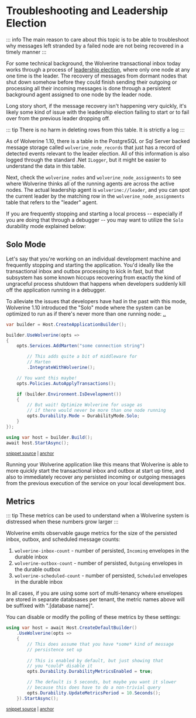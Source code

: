 # Troubleshooting and Leadership Election

::: info
The main reason to care about this topic is to be able to troubleshoot why messages left stranded by a failed node
are not being recovered in a timely manner
:::

For some technical background, the Wolverine transactional inbox today works through a process of [leadership election](https://en.wikipedia.org/wiki/Leader_election), where only one node 
at any one time is the leader. The recovery of messages from dormant nodes that shut down somehow before they could
finish sending their outgoing or processing all their incoming messages is done through a persistent background agent
assigned to one node by the leader node. 

Long story short, if the message recovery isn't happening very quickly, it's likely some kind of issue with the leadership
election failing to start or to fail over from the previous leader dropping off. 

::: tip
There is no harm in deleting rows from this table. It is strictly a log
:::

As of Wolverine 1.10, there is a table in the PostgreSQL or Sql Server backed message storage called `wolverine_node_records`
that just has a record of detected events relevant to the leader election. All of this information is also logged
through the standard .Net `ILogger`, but it might be easier to understand the data in this table. 

Next, check the `wolverine_nodes` and `wolverine_node_assignments` to see where Wolverine thinks all of the running
agents are across the active nodes. The actual leadership agent is `wolverine://leader`, and you can spot the current
leader by the matching row in the `wolverine_node_assignments` table that refers to the "leader" agent. 

If you are frequently stopping and starting a local process -- especially if you are doing that through a debugger -- you
may want to utilize the `Solo` durability mode explained below:


## Solo Mode

Let's say that you're working on an individual development machine and frequently stopping and starting the application.
You'd ideally like the transactional inbox and outbox processing to kick in fast, but that subsystem has some known hiccups
recovering from exactly the kind of ungraceful process shutdown that happens when developers suddenly kill off the application
running in a debugger. 

To alleviate the issues that developers have had in the past with this mode, Wolverine 1.10 introduced the "Solo" mode
where the system can be optimized to run as if there's never more than one running node:
[..](..%2F..)
<!-- snippet: sample_configuring_the_solo_mode -->
<a id='snippet-sample_configuring_the_solo_mode'></a>
```cs
var builder = Host.CreateApplicationBuilder();

builder.UseWolverine(opts =>
{
    opts.Services.AddMarten("some connection string")

        // This adds quite a bit of middleware for
        // Marten
        .IntegrateWithWolverine();

    // You want this maybe!
    opts.Policies.AutoApplyTransactions();

    if (builder.Environment.IsDevelopment())
    {
        // But wait! Optimize Wolverine for usage as
        // if there would never be more than one node running
        opts.Durability.Mode = DurabilityMode.Solo;
    }
});

using var host = builder.Build();
await host.StartAsync();
```
<sup><a href='https://github.com/JasperFx/wolverine/blob/main/src/Samples/DocumentationSamples/DurabilityModes.cs#L55-L82' title='Snippet source file'>snippet source</a> | <a href='#snippet-sample_configuring_the_solo_mode' title='Start of snippet'>anchor</a></sup>
<!-- endSnippet -->

Running your Wolverine application like this means that Wolverine is able to more quickly start the transactional inbox
and outbox at start up time, and also to immediately recover any persisted incoming or outgoing messages from the previous
execution of the service on your local development box.

## Metrics <Badge type="tip" text="3.6" />

::: tip
These metrics can be used to understand when a Wolverine system is distressed when these numbers grow larger
:::

Wolverine emits observable gauge metrics for the size of the persisted inbox, outbox, and scheduled message counts:

1. `wolverine-inbox-count` - number of persisted, `Incoming` envelopes in the durable inbox
2. `wolverine-outbox-count` - number of persisted, `Outgoing` envelopes in the durable outbox
3. `wolverine-scheduled-count` - number of persisted, `Scheduled` envelopes in the durable inbox

In all cases, if you are using some sort of multi-tenancy where envelopes are stored in separate databsases per tenant,
the metric names above will be suffixed with ".[database name]".

You can disable or modify the polling of these metrics by these settings:

<!-- snippet: sample_configuring_persistence_metrics -->
<a id='snippet-sample_configuring_persistence_metrics'></a>
```cs
using var host = await Host.CreateDefaultBuilder()
    .UseWolverine(opts =>
    {
        // This does assume that you have *some* kind of message
        // persistence set up
        
        // This is enabled by default, but just showing that
        // you *could* disable it
        opts.Durability.DurabilityMetricsEnabled = true;

        // The default is 5 seconds, but maybe you want it slower
        // because this does have to do a non-trivial query
        opts.Durability.UpdateMetricsPeriod = 10.Seconds();
    }).StartAsync();
```
<sup><a href='https://github.com/JasperFx/wolverine/blob/main/src/Persistence/PersistenceTests/Samples/DocumentationSamples.cs#L211-L228' title='Snippet source file'>snippet source</a> | <a href='#snippet-sample_configuring_persistence_metrics' title='Start of snippet'>anchor</a></sup>
<!-- endSnippet -->
